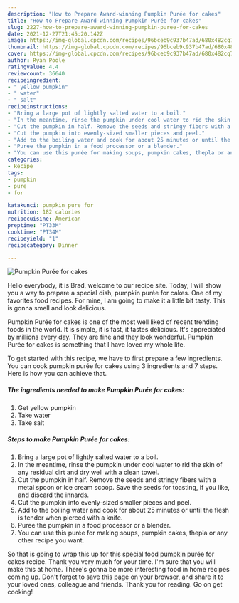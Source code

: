 ```yaml
---
description: "How to Prepare Award-winning Pumpkin Purée for cakes"
title: "How to Prepare Award-winning Pumpkin Purée for cakes"
slug: 2227-how-to-prepare-award-winning-pumpkin-puree-for-cakes
date: 2021-12-27T21:45:20.142Z
image: https://img-global.cpcdn.com/recipes/96bceb9c937b47ad/680x482cq70/pumpkin-puree-for-cakes-recipe-main-photo.jpg
thumbnail: https://img-global.cpcdn.com/recipes/96bceb9c937b47ad/680x482cq70/pumpkin-puree-for-cakes-recipe-main-photo.jpg
cover: https://img-global.cpcdn.com/recipes/96bceb9c937b47ad/680x482cq70/pumpkin-puree-for-cakes-recipe-main-photo.jpg
author: Ryan Poole
ratingvalue: 4.4
reviewcount: 36640
recipeingredient:
- " yellow pumpkin"
- " water"
- " salt"
recipeinstructions:
- "Bring a large pot of lightly salted water to a boil."
- "In the meantime, rinse the pumpkin under cool water to rid the skin of any residual dirt and dry well with a clean towel."
- "Cut the pumpkin in half. Remove the seeds and stringy fibers with a metal spoon or ice cream scoop. Save the seeds for toasting, if you like, and discard the innards."
- "Cut the pumpkin into evenly-sized smaller pieces and peel."
- "Add to the boiling water and cook for about 25 minutes or until the flesh is tender when pierced with a knife."
- "Puree the pumpkin in a food processor or a blender."
- "You can use this purée for making soups, pumpkin cakes, thepla or any other recipe you want."
categories:
- Recipe
tags:
- pumpkin
- pure
- for

katakunci: pumpkin pure for 
nutrition: 182 calories
recipecuisine: American
preptime: "PT33M"
cooktime: "PT34M"
recipeyield: "1"
recipecategory: Dinner

---
```



![Pumpkin Purée for cakes](https://img-global.cpcdn.com/recipes/96bceb9c937b47ad/680x482cq70/pumpkin-puree-for-cakes-recipe-main-photo.jpg)

Hello everybody, it is Brad, welcome to our recipe site. Today, I will show you a way to prepare a special dish, pumpkin purée for cakes. One of my favorites food recipes. For mine, I am going to make it a little bit tasty. This is gonna smell and look delicious.

Pumpkin Purée for cakes is one of the most well liked of recent trending foods in the world. It is simple, it is fast, it tastes delicious. It's appreciated by millions every day. They are fine and they look wonderful. Pumpkin Purée for cakes is something that I have loved my whole life.




To get started with this recipe, we have to first prepare a few ingredients. You can cook pumpkin purée for cakes using 3 ingredients and 7 steps. Here is how you can achieve that.

<!--inarticleads1-->

##### The ingredients needed to make Pumpkin Purée for cakes:

1. Get  yellow pumpkin
1. Take  water
1. Take  salt




<!--inarticleads2-->

##### Steps to make Pumpkin Purée for cakes:

1. Bring a large pot of lightly salted water to a boil.
1. In the meantime, rinse the pumpkin under cool water to rid the skin of any residual dirt and dry well with a clean towel.
1. Cut the pumpkin in half. Remove the seeds and stringy fibers with a metal spoon or ice cream scoop. Save the seeds for toasting, if you like, and discard the innards.
1. Cut the pumpkin into evenly-sized smaller pieces and peel.
1. Add to the boiling water and cook for about 25 minutes or until the flesh is tender when pierced with a knife.
1. Puree the pumpkin in a food processor or a blender.
1. You can use this purée for making soups, pumpkin cakes, thepla or any other recipe you want.




So that is going to wrap this up for this special food pumpkin purée for cakes recipe. Thank you very much for your time. I'm sure that you will make this at home. There's gonna be more interesting food in home recipes coming up. Don't forget to save this page on your browser, and share it to your loved ones, colleague and friends. Thank you for reading. Go on get cooking!

